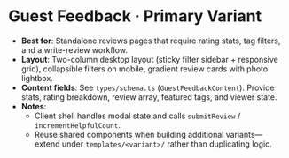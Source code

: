 # Guest Feedback · Primary Variant

- **Best for**: Standalone reviews pages that require rating stats, tag filters, and a write-review workflow.
- **Layout**: Two-column desktop layout (sticky filter sidebar + responsive grid), collapsible filters on mobile, gradient review cards with photo lightbox.
- **Content fields**: See `types/schema.ts` (`GuestFeedbackContent`). Provide stats, rating breakdown, review array, featured tags, and viewer state.
- **Notes**:
  - Client shell handles modal state and calls `submitReview` / `incrementHelpfulCount`.
  - Reuse shared components when building additional variants—extend under `templates/<variant>/` rather than duplicating logic.
